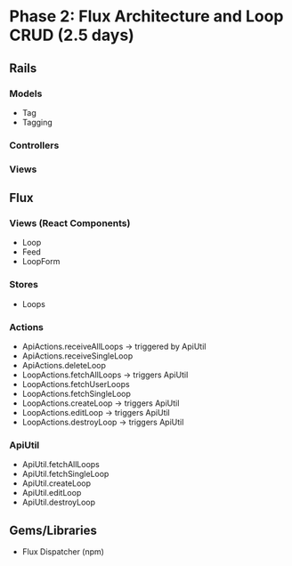# Phase 2: Flux Architecture and Loop CRUD (2.5 days)

## Rails
### Models
* Tag
* Tagging

### Controllers

### Views

## Flux
### Views (React Components)
* Loop
* Feed
* LoopForm

### Stores
* Loops

### Actions
* ApiActions.receiveAllLoops -> triggered by ApiUtil
* ApiActions.receiveSingleLoop
* ApiActions.deleteLoop
* LoopActions.fetchAllLoops -> triggers ApiUtil
* LoopActions.fetchUserLoops
* LoopActions.fetchSingleLoop
* LoopActions.createLoop -> triggers ApiUtil
* LoopActions.editLoop -> triggers ApiUtil
* LoopActions.destroyLoop -> triggers ApiUtil

### ApiUtil
* ApiUtil.fetchAllLoops
* ApiUtil.fetchSingleLoop
* ApiUtil.createLoop
* ApiUtil.editLoop
* ApiUtil.destroyLoop

## Gems/Libraries
* Flux Dispatcher (npm)

